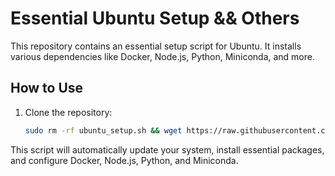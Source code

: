 # Essential Ubuntu Setup && Others

This repository contains an essential setup script for Ubuntu. It installs various dependencies like Docker, Node.js, Python, Miniconda, and more. 

## How to Use

1. Clone the repository:
   ```bash
   sudo rm -rf ubuntu_setup.sh && wget https://raw.githubusercontent.com/crypto-kotha/ubuntu-setup/main/ubuntu_setup.sh && sudo chmod +x ubuntu_setup.sh && ./ubuntu_setup.sh

This script will automatically update your system, install essential packages, and configure Docker, Node.js, Python, and Miniconda.
